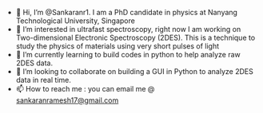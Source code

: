 - 👋 Hi, I’m @Sankaranr1. I am a PhD candidate in physics at Nanyang Technological University, Singapore
- 👀 I’m interested in ultrafast spectroscopy, right now I am working on Two-dimensional Electronic Spectroscopy (2DES). This is a technique to study the physics of materials using very short pulses of light
- 🌱 I’m currently learning to build codes in python to help analyze raw 2DES data.
- 💞️ I’m looking to collaborate on building a GUI in Python to analyze 2DES data in real time. 
- 📫 How to reach me : you can email me @ sankaranramesh17@gmail.com

<!---
Sankaranr1/Sankaranr1 is a ✨ special ✨ repository because its `README.md` (this file) appears on your GitHub profile.
You can click the Preview link to take a look at your changes.
--->
